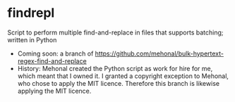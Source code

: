 # findrepl
Script to perform multiple find-and-replace in files that supports batching; written in Python

- Coming soon: a branch of https://github.com/mehonal/bulk-hypertext-regex-find-and-replace
- History: Mehonal created the Python script as work for hire for me, which meant that I owned it. I granted a copyright exception to Mehonal, who chose to apply the MIT licence. Therefore this branch is likewise applying the MIT licence.
